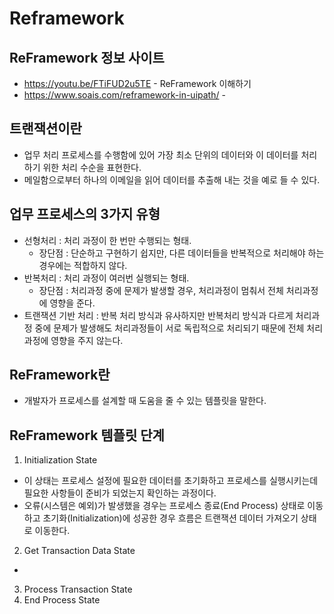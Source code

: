# Reframework

## ReFramework 정보 사이트
- https://youtu.be/FTiFUD2u5TE - ReFramework 이해하기
- https://www.soais.com/reframework-in-uipath/ - 

## 트랜잭션이란
- 업무 처리 프로세스를 수행함에 있어 가장 최소 단위의 데이터와 이 데이터를 처리하기 위한 처리 수순을 표현한다.
- 메일함으로부터 하나의 이메일을 읽어 데이터를 추출해 내는 것을 예로 들 수 있다.

## 업무 프로세스의 3가지 유형
- 선형처리 : 처리 과정이 한 번만 수행되는 형태.
    - 장단점 : 단순하고 구현하기 쉽지만, 다른 데이터들을 반복적으로 처리해야 하는 경우에는 적합하지 않다.
- 반복처리 : 처리 과정이 여러번 실행되는 형태.
    - 장단점 : 처리과정 중에 문제가 발생할 경우, 처리과정이 멈춰서 전체 처리과정에 영향을 준다.
- 트랜잭션 기반 처리 : 반복 처리 방식과 유사하지만 반복처리 방식과 다르게 처리과정 중에 문제가 발생해도 처리과정들이 서로 독립적으로 처리되기 때문에 전체 처리과정에 영향을 주지 않는다.

## ReFramework란
- 개발자가 프로세스를 설계할 때 도움을 줄 수 있는 템플릿을 말한다.

## ReFramework 템플릿 단계
1. Initialization State
- 이 상태는 프로세스 설정에 필요한 데이터를 초기화하고 프로세스를 실행시키는데 필요한 사항들이 준비가 되었는지 확인하는 과정이다.
- 오류(시스템은 예외)가 발생했을 경우는 프로세스 종료(End Process) 상태로 이동하고 초기화(Initialization)에 성공한 경우 흐름은 트랜잭션 데이터 가져오기 상태로 이동한다.
2. Get Transaction Data State
- 
3. Process Transaction State
4. End Process State
